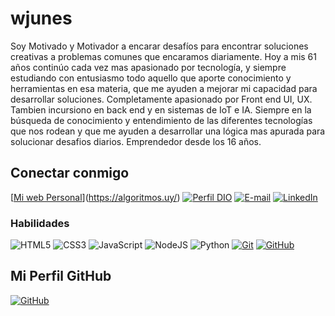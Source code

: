 # wjunes

Soy Motivado y Motivador a encarar desafíos para encontrar soluciones creativas a problemas comunes que encaramos diariamente. Hoy a mis 61 años continúo cada vez mas apasionado por tecnología, y siempre estudiando con entusiasmo todo aquello que aporte conocimiento y herramientas en esa materia, que me ayuden a mejorar mi capacidad para desarrollar soluciones. Completamente apasionado por Front end UI, UX. Tambien incursiono en back end y en sistemas de IoT e IA. Siempre en la búsqueda de conocimiento y entendimiento de las diferentes tecnologías que nos rodean y que me ayuden a desarrollar una lógica mas apurada para solucionar desafios diarios. Emprendedor desde los 16 años.

## Conectar conmigo

[[Mi web Personal](https://algoritmos.uy/C-V-responsivo/img/wj-dev2.png)](https://algoritmos.uy/)
[![Perfil DIO](https://img.shields.io/badge/-Meu%20Perfil%20na%20DIO-30A3DC?style=for-the-badge)](https://web.dio.me/users/willans?tab=achievements)
[![E-mail](https://img.shields.io/badge/-Email-000?style=for-the-badge&logo=microsoft-outlook&logoColor=E94D5F)](mailto:willans@algoritmos.uy)
[![LinkedIn](https://img.shields.io/badge/-LinkedIn-000?style=for-the-badge&logo=linkedin&logoColor=30A3DC)](https://www.linkedin.com/in/willans-junes/)


### Habilidades

![HTML5](https://img.shields.io/badge/HTML-000?style=for-the-badge&logo=html5&logoColor=30A3DC)
![CSS3](https://img.shields.io/badge/CSS3-000?style=for-the-badge&logo=css3&logoColor=E94D5F)
![JavaScript](https://img.shields.io/badge/JavaScript-000?style=for-the-badge&logo=javascript&logoColor=30A3DC)
![NodeJS](https://img.shields.io/badge/Node.js-43853D?style=for-the-badge&logo=node.js&logoColor=white)
![Python](https://img.shields.io/badge/Python-3776AB?style=for-the-badge&logo=python&logoColor=white)
[![Git](https://img.shields.io/badge/Git-000?style=for-the-badge&logo=git&logoColor=E94D5F)](https://git-scm.com/doc) 
[![GitHub](https://img.shields.io/badge/GitHub-000?style=for-the-badge&logo=github&logoColor=30A3DC)](https://docs.github.com/)

## Mi Perfil GitHub 

[![GitHub](https://img.shields.io/badge/GitHub-000?style=for-the-badge&logo=github&logoColor=30A3DC)](https://github.com/wjunes)